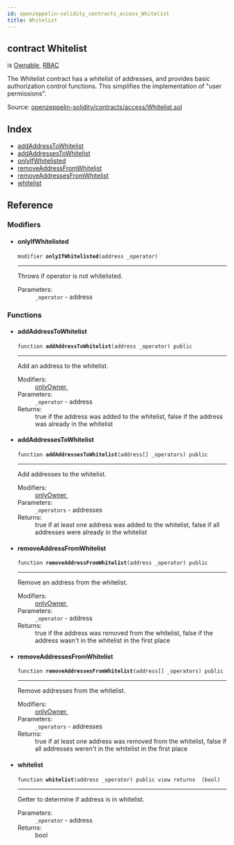 ```yaml
---
id: openzeppelin-solidity_contracts_access_Whitelist
title: Whitelist
---
```


<div class="contract-doc"><div class="contract"><h2 class="contract-header"><span class="contract-kind">contract</span> Whitelist</h2><p class="base-contracts"><span>is</span> <a href="openzeppelin-solidity_contracts_ownership_Ownable.html">Ownable</a><span>, </span><a href="openzeppelin-solidity_contracts_access_rbac_RBAC.html">RBAC</a></p><p class="description">The Whitelist contract has a whitelist of addresses, and provides basic authorization control functions. This simplifies the implementation of &quot;user permissions&quot;.</p><div class="source">Source: <a href="git+https://github.com/2keynet/web3-alpha/blob/v0.0.3/contracts/openzeppelin-solidity/contracts/access/Whitelist.sol" target="_blank">openzeppelin-solidity/contracts/access/Whitelist.sol</a></div></div><div class="index"><h2>Index</h2><ul><li><a href="openzeppelin-solidity_contracts_access_Whitelist.html#addAddressToWhitelist">addAddressToWhitelist</a></li><li><a href="openzeppelin-solidity_contracts_access_Whitelist.html#addAddressesToWhitelist">addAddressesToWhitelist</a></li><li><a href="openzeppelin-solidity_contracts_access_Whitelist.html#onlyIfWhitelisted">onlyIfWhitelisted</a></li><li><a href="openzeppelin-solidity_contracts_access_Whitelist.html#removeAddressFromWhitelist">removeAddressFromWhitelist</a></li><li><a href="openzeppelin-solidity_contracts_access_Whitelist.html#removeAddressesFromWhitelist">removeAddressesFromWhitelist</a></li><li><a href="openzeppelin-solidity_contracts_access_Whitelist.html#whitelist">whitelist</a></li></ul></div><div class="reference"><h2>Reference</h2><div class="modifiers"><h3>Modifiers</h3><ul><li><div class="item modifier"><span id="onlyIfWhitelisted" class="anchor-marker"></span><h4 class="name">onlyIfWhitelisted</h4><div class="body"><code class="signature">modifier <strong>onlyIfWhitelisted</strong><span>(address _operator) </span></code><hr/><div class="description"><p>Throws if operator is not whitelisted.</p></div><dl><dt><span class="label-parameters">Parameters:</span></dt><dd><div><code>_operator</code> - address</div></dd></dl></div></div></li></ul></div><div class="functions"><h3>Functions</h3><ul><li><div class="item function"><span id="addAddressToWhitelist" class="anchor-marker"></span><h4 class="name">addAddressToWhitelist</h4><div class="body"><code class="signature">function <strong>addAddressToWhitelist</strong><span>(address _operator) </span><span>public </span></code><hr/><div class="description"><p>Add an address to the whitelist.</p></div><dl><dt><span class="label-modifiers">Modifiers:</span></dt><dd><a href="openzeppelin-solidity_contracts_ownership_Ownable.html#onlyOwner">onlyOwner </a></dd><dt><span class="label-parameters">Parameters:</span></dt><dd><div><code>_operator</code> - address</div></dd><dt><span class="label-return">Returns:</span></dt><dd>true if the address was added to the whitelist, false if the address was already in the whitelist</dd></dl></div></div></li><li><div class="item function"><span id="addAddressesToWhitelist" class="anchor-marker"></span><h4 class="name">addAddressesToWhitelist</h4><div class="body"><code class="signature">function <strong>addAddressesToWhitelist</strong><span>(address[] _operators) </span><span>public </span></code><hr/><div class="description"><p>Add addresses to the whitelist.</p></div><dl><dt><span class="label-modifiers">Modifiers:</span></dt><dd><a href="openzeppelin-solidity_contracts_ownership_Ownable.html#onlyOwner">onlyOwner </a></dd><dt><span class="label-parameters">Parameters:</span></dt><dd><div><code>_operators</code> - addresses</div></dd><dt><span class="label-return">Returns:</span></dt><dd>true if at least one address was added to the whitelist, false if all addresses were already in the whitelist</dd></dl></div></div></li><li><div class="item function"><span id="removeAddressFromWhitelist" class="anchor-marker"></span><h4 class="name">removeAddressFromWhitelist</h4><div class="body"><code class="signature">function <strong>removeAddressFromWhitelist</strong><span>(address _operator) </span><span>public </span></code><hr/><div class="description"><p>Remove an address from the whitelist.</p></div><dl><dt><span class="label-modifiers">Modifiers:</span></dt><dd><a href="openzeppelin-solidity_contracts_ownership_Ownable.html#onlyOwner">onlyOwner </a></dd><dt><span class="label-parameters">Parameters:</span></dt><dd><div><code>_operator</code> - address</div></dd><dt><span class="label-return">Returns:</span></dt><dd>true if the address was removed from the whitelist, false if the address wasn&#x27;t in the whitelist in the first place</dd></dl></div></div></li><li><div class="item function"><span id="removeAddressesFromWhitelist" class="anchor-marker"></span><h4 class="name">removeAddressesFromWhitelist</h4><div class="body"><code class="signature">function <strong>removeAddressesFromWhitelist</strong><span>(address[] _operators) </span><span>public </span></code><hr/><div class="description"><p>Remove addresses from the whitelist.</p></div><dl><dt><span class="label-modifiers">Modifiers:</span></dt><dd><a href="openzeppelin-solidity_contracts_ownership_Ownable.html#onlyOwner">onlyOwner </a></dd><dt><span class="label-parameters">Parameters:</span></dt><dd><div><code>_operators</code> - addresses</div></dd><dt><span class="label-return">Returns:</span></dt><dd>true if at least one address was removed from the whitelist, false if all addresses weren&#x27;t in the whitelist in the first place</dd></dl></div></div></li><li><div class="item function"><span id="whitelist" class="anchor-marker"></span><h4 class="name">whitelist</h4><div class="body"><code class="signature">function <strong>whitelist</strong><span>(address _operator) </span><span>public </span><span>view </span><span>returns  (bool) </span></code><hr/><div class="description"><p>Getter to determine if address is in whitelist.</p></div><dl><dt><span class="label-parameters">Parameters:</span></dt><dd><div><code>_operator</code> - address</div></dd><dt><span class="label-return">Returns:</span></dt><dd>bool</dd></dl></div></div></li></ul></div></div></div>
